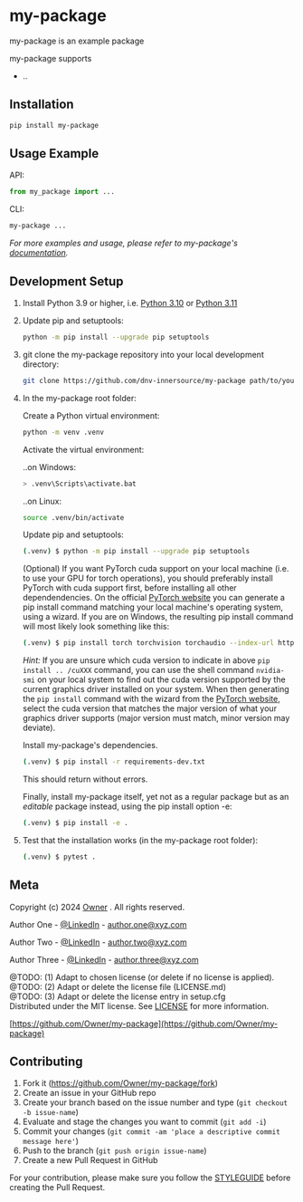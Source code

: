 # my-package
my-package is an example package

my-package supports
* ..


## Installation

```sh
pip install my-package
```

## Usage Example

API:

```py
from my_package import ...
```

CLI:

```sh
my-package ...
```

_For more examples and usage, please refer to my-package's [documentation][my_package_docs]._

## Development Setup

1. Install Python 3.9 or higher, i.e. [Python 3.10](https://www.python.org/downloads/release/python-3104/) or [Python 3.11](https://www.python.org/downloads/release/python-3114/)

2. Update pip and setuptools:

    ```sh
    python -m pip install --upgrade pip setuptools
    ```

3. git clone the my-package repository into your local development directory:

    ```sh
    git clone https://github.com/dnv-innersource/my-package path/to/your/dev/my-package
    ```

4. In the my-package root folder:

    Create a Python virtual environment:

    ```sh
    python -m venv .venv
    ```

    Activate the virtual environment:

    ..on Windows:

    ```sh
    > .venv\Scripts\activate.bat
    ```

    ..on Linux:

    ```sh
    source .venv/bin/activate
    ```

    Update pip and setuptools:

    ```sh
    (.venv) $ python -m pip install --upgrade pip setuptools
    ```

    (Optional) If you want PyTorch cuda support on your local machine
    (i.e. to use your GPU for torch operations), you should preferably install PyTorch with cuda support first, before installing all other dependendencies.
    On the official [PyTorch website](https://pytorch.org/get-started/locally/)
    you can generate a pip install command matching your local machine's operating system, using a wizard.
    If you are on Windows, the resulting pip install command will most likely look something like this:

    ```sh
    (.venv) $ pip install torch torchvision torchaudio --index-url https://download.pytorch.org/whl/cu118
    ```

    _Hint:_ If you are unsure which cuda version to indicate in above `pip install .. /cuXXX` command, you can use the shell command `nvidia-smi` on your local system to find out the cuda version supported by the current graphics driver installed on your system. When then generating the `pip install` command with the wizard from the [PyTorch website](https://pytorch.org/get-started/locally/), select the cuda version that matches the major version of what your graphics driver supports (major version must match, minor version may deviate).

    Install my-package's dependencies. <br>

    ```sh
    (.venv) $ pip install -r requirements-dev.txt
    ```
    This should return without errors.

    Finally, install my-package itself, yet not as a regular package but as an _editable_ package instead, using the pip install option -e:
    ```sh
    (.venv) $ pip install -e .
    ```

5. Test that the installation works (in the my-package root folder):

    ```sh
    (.venv) $ pytest .
    ```

## Meta

Copyright (c) 2024 [Owner](https://github.com/Owner) . All rights reserved.

Author One - [@LinkedIn](https://www.linkedin.com/in/authorone) - author.one@xyz.com

Author Two - [@LinkedIn](https://www.linkedin.com/in/authortwo) - author.two@xyz.com

Author Three - [@LinkedIn](https://www.linkedin.com/in/authorthree) - author.three@xyz.com

@TODO: (1) Adapt to chosen license (or delete if no license is applied). <br>
@TODO: (2) Adapt or delete the license file (LICENSE.md) <br>
@TODO: (3) Adapt or delete the license entry in setup.cfg <br>
Distributed under the MIT license. See [LICENSE](LICENSE.md) for more information.

[https://github.com/Owner/my-package](https://github.com/Owner/my-package)

## Contributing

1. Fork it (<https://github.com/Owner/my-package/fork>)
2. Create an issue in your GitHub repo
3. Create your branch based on the issue number and type (`git checkout -b issue-name`)
4. Evaluate and stage the changes you want to commit (`git add -i`)
5. Commit your changes (`git commit -am 'place a descriptive commit message here'`)
6. Push to the branch (`git push origin issue-name`)
7. Create a new Pull Request in GitHub

For your contribution, please make sure you follow the [STYLEGUIDE](STYLEGUIDE.md) before creating the Pull Request.

<!-- Markdown link & img dfn's -->
[my_package_docs]: https://Owner.github.io/my-package/README.html
